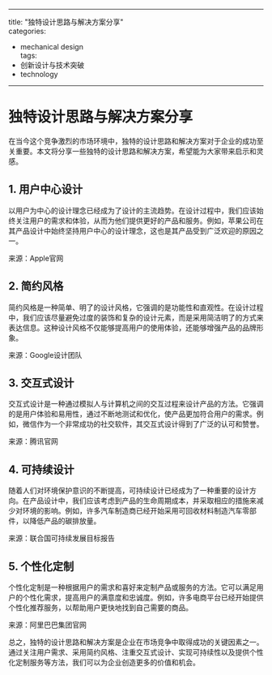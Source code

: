 
---  
title: "独特设计思路与解决方案分享"  
categories:  
  - mechanical design  
tags: 
  - 创新设计与技术突破 
  - technology  
---  

# 独特设计思路与解决方案分享

在当今这个竞争激烈的市场环境中，独特的设计思路和解决方案对于企业的成功至关重要。本文将分享一些独特的设计思路和解决方案，希望能为大家带来启示和灵感。

## 1. 用户中心设计

以用户为中心的设计理念已经成为了设计的主流趋势。在设计过程中，我们应该始终关注用户的需求和体验，从而为他们提供更好的产品和服务。例如，苹果公司在其产品设计中始终坚持用户中心的设计理念，这也是其产品受到广泛欢迎的原因之一。

来源：Apple官网

## 2. 简约风格

简约风格是一种简单、明了的设计风格，它强调的是功能性和直观性。在设计过程中，我们应该尽量避免过度的装饰和复杂的设计元素，而是采用简洁明了的方式来表达信息。这种设计风格不仅能够提高用户的使用体验，还能够增强产品的品牌形象。

来源：Google设计团队

## 3. 交互式设计

交互式设计是一种通过模拟人与计算机之间的交互过程来设计产品的方法。它强调的是用户体验和易用性，通过不断地测试和优化，使产品更加符合用户的需求。例如，微信作为一个非常成功的社交软件，其交互式设计得到了广泛的认可和赞誉。

来源：腾讯官网

## 4. 可持续设计

随着人们对环境保护意识的不断提高，可持续设计已经成为了一种重要的设计方向。在产品设计中，我们应该考虑到产品的生命周期成本，并采取相应的措施来减少对环境的影响。例如，许多汽车制造商已经开始采用可回收材料制造汽车零部件，以降低产品的碳排放量。

来源：联合国可持续发展目标报告

## 5. 个性化定制

个性化定制是一种根据用户的需求和喜好来定制产品或服务的方法。它可以满足用户的个性化需求，提高用户的满意度和忠诚度。例如，许多电商平台已经开始提供个性化推荐服务，以帮助用户更快地找到自己需要的商品。

来源：阿里巴巴集团官网

总之，独特的设计思路和解决方案是企业在市场竞争中取得成功的关键因素之一。通过关注用户需求、采用简约风格、注重交互式设计、实现可持续性以及提供个性化定制服务等方法，我们可以为企业创造更多的价值和机会。 
